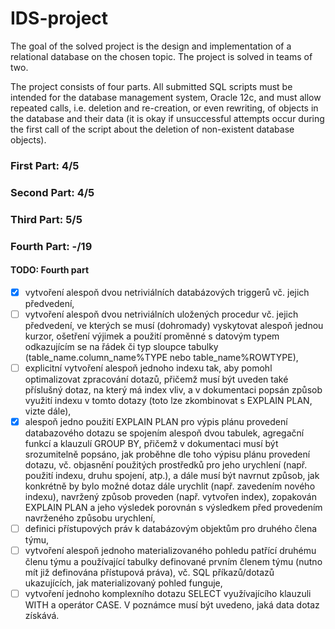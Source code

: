 # IDS-project

The goal of the solved project is the design and implementation of a relational database on the chosen topic. The project is solved in teams of two.

The project consists of four parts. All submitted SQL scripts must be intended for the database management system, Oracle 12c, and must allow repeated calls, i.e. deletion and re-creation, or even rewriting, of objects in the database and their data (it is okay if unsuccessful attempts occur during the first call of the script about the deletion of non-existent database objects).

### First Part: 4/5
### Second Part: 4/5
### Third Part: 5/5
### Fourth Part: -/19
      
#### TODO: Fourth part
- [x] vytvoření alespoň dvou netriviálních databázových triggerů vč. jejich předvedení,
- [ ] vytvoření alespoň dvou netriviálních uložených procedur vč. jejich předvedení, ve kterých se musí (dohromady) vyskytovat alespoň jednou kurzor, ošetření výjimek a použití proměnné s datovým typem odkazujícím se na řádek či typ sloupce tabulky (table_name.column_name%TYPE nebo table_name%ROWTYPE),
- [ ] explicitní vytvoření alespoň jednoho indexu tak, aby pomohl optimalizovat zpracování dotazů, přičemž musí být uveden také příslušný dotaz, na který má index vliv, a v dokumentaci popsán způsob využití indexu v tomto dotazy (toto lze zkombinovat s EXPLAIN PLAN, vizte dále),
- [x] alespoň jedno použití EXPLAIN PLAN pro výpis plánu provedení databazového dotazu se spojením alespoň dvou tabulek, agregační funkcí a klauzulí GROUP BY, přičemž v dokumentaci musí být srozumitelně popsáno, jak proběhne dle toho výpisu plánu provedení dotazu, vč. objasnění použitých prostředků pro jeho urychlení (např. použití indexu, druhu spojení, atp.), a dále musí být navrnut způsob, jak konkrétně by bylo možné dotaz dále urychlit (např. zavedením nového indexu), navržený způsob proveden (např. vytvořen index), zopakován EXPLAIN PLAN a jeho výsledek porovnán s výsledkem před provedením navrženého způsobu urychlení,
- [ ] definici přístupových práv k databázovým objektům pro druhého člena týmu,
- [ ] vytvoření alespoň jednoho materializovaného pohledu patřící druhému členu týmu a používající tabulky definované prvním členem týmu (nutno mít již definována přístupová práva), vč. SQL příkazů/dotazů ukazujících, jak materializovaný pohled funguje,
- [ ] vytvoření jednoho komplexního dotazu SELECT využívajícího klauzuli WITH a operátor CASE. V poznámce musí být uvedeno, jaká data dotaz získává.
